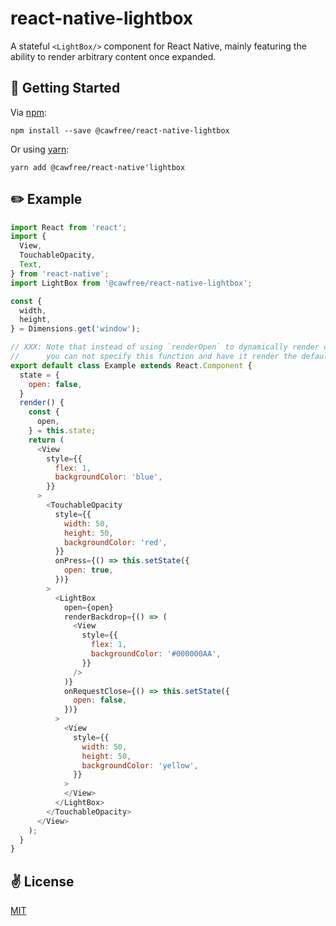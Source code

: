 # react-native-lightbox
A stateful `<LightBox/>` component for React Native, mainly featuring the ability to render arbitrary content once expanded.

## 🚀 Getting Started

Via [npm](https://www.npmjs.com/package/@cawfree/react-native-lightbox):
```
npm install --save @cawfree/react-native-lightbox
```
Or using [yarn](https://www.npmjs.com/package/@cawfree/react-native-lightbox):
```
yarn add @cawfree/react-native'lightbox
```

## ✏️ Example
```javascript
import React from 'react';
import {
  View,
  TouchableOpacity,
  Text,
} from 'react-native';
import LightBox from '@cawfree/react-native-lightbox';

const {
  width,
  height,
} = Dimensions.get('window');

// XXX: Note that instead of using `renderOpen` to dynamically render children,
//      you can not specify this function and have it render the default children.
export default class Example extends React.Component {
  state = {
    open: false,
  }
  render() {
    const {
      open,
    } = this.state;
    return (
      <View
        style={{
          flex: 1,
          backgroundColor: 'blue',
        }}
      >
        <TouchableOpacity
          style={{
            width: 50,
            height: 50,
            backgroundColor: 'red',
          }}
          onPress={() => this.setState({
            open: true,
          })}
        >
          <LightBox
            open={open}
            renderBackdrop={() => (
              <View
                style={{
                  flex: 1,
                  backgroundColor: '#000000AA',
                }}
              />
            )}
            onRequestClose={() => this.setState({
              open: false,
            })}
          >
            <View
              style={{
                width: 50,
                height: 50,
                backgroundColor: 'yellow',
              }}
            >
            </View>
          </LightBox>
        </TouchableOpacity>
      </View>
    );
  }
}
```

## ✌️ License
[MIT](https://opensource.org/licenses/MIT)
